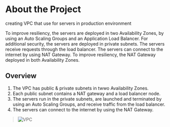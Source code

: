 # About the Project
creating VPC that use for servers in production environment

To improve resiliency, the servers are deployed in two Availability Zones, by using an Auto Scaling Groups and an Application Load Balancer. For additional security, the servers are deployed in private subnets. The servers receive requests through the load balancer. The servers can connect to the internet by using NAT Gateway. To improve resiliency, the NAT Gateway deployed in both Availability Zones.

## Overview

1. The VPC has public & private subnets in twwo Availability Zones.
2. Each public subnet contains a NAT gateway and a load balancer node.
3. The servers run in the private subnets, are launched and terminated by using an Auto Scaling Groups, and receive traffic from the load balancer.
4. The servers can connect to the internet by using the NAT Gateway.

> ![VPC](https://github.com/Parth-Dholariya/VPC-Project/assets/92844674/6f68c688-b71a-40b0-b2e4-c246fa244c3c)

